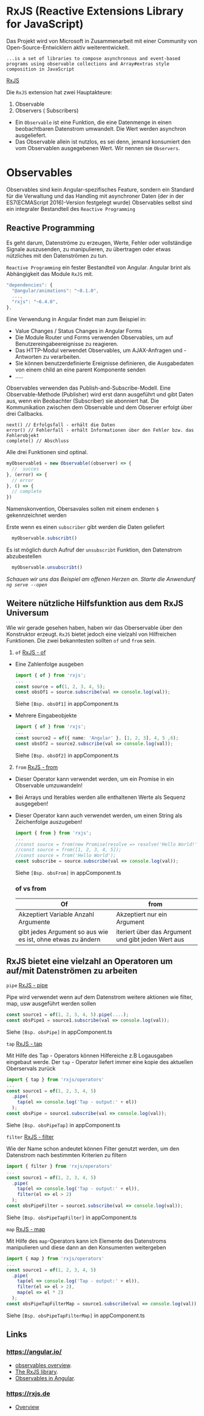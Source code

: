# RxJS (Reactive Extensions Library for JavaScript)
Das Projekt wird von Microsoft in Zusammenarbeit mit einer Community von Open-Source-Entwicklern aktiv weiterentwickelt.

`...is a set of libraries to compose asynchronous and event-based programs using observable collections and Array#extras style composition in JavaScript`

[RxJS](https://github.com/Reactive-Extensions/RxJS)

Die `RxJS` extension hat zwei Hauptakteure:

1. Observable
2. Observers ( Subscribers)

- Ein `Observable` ist eine Funktion, die eine Datenmenge in einen beobachtbaren Datenstrom umwandelt. Die Wert werden asynchron ausgeliefert.
- Das Observable allein ist nutzlos, es sei denn, jemand konsumiert den vom Observablen ausgegebenen Wert. Wir nennen sie `Observers`.


# Observables

Observables sind kein Angular-spezifisches Feature, sondern ein Standard für die Verwaltung und das Handling mit asynchroner Daten (der in der ES7(ECMAScript 2016)-Version festgelegt wurde)
Observables selbst sind ein integraler Bestandteil des `Reactive Programming`

## Reactive Programming
Es geht darum, Datenströme zu erzeugen, Werte, Fehler oder vollständige Signale auszusenden, zu manipulieren, zu übertragen oder etwas nützliches mit den Datenströmen zu tun.

  `Reactive Programming` ein fester Bestandteil von Angular. Angular brint als Abhängigkeit das Module `RxJS` mit.

  ```javascript
  "dependencies": {
    "@angular/animations": "~8.1.0",
    ...,
    "rxjs": "~6.4.0",
  },
  ```
  Eine Verwendung in Angular findet man zum Beispiel in:
  - Value Changes / Status Changes in Angular Forms
  - Die Module Router und Forms verwenden Observables, um auf Benutzereingabeereignisse zu reagieren.
  - Das HTTP-Modul verwendet Observables, um AJAX-Anfragen und -Antworten zu verarbeiten.
  - Sie können benutzerdefinierte Ereignisse definieren, die Ausgabedaten von einem child an eine parent Komponente senden
  - .....

Observables verwenden das Publish-and-Subscribe-Modell.
Eine Observable-Methode (Publisher) wird erst dann ausgeführt und gibt Daten aus, wenn ein Beobachter (Subscriber) sie abonniert hat. Die Kommunikation zwischen dem Observable und dem Observer erfolgt über drei Callbacks.

```
next() // Erfolgsfall - erhält die Daten
error() // Fehlerfall - erhält Informationen über den Fehler bzw. das Fehlerobjekt
complete() // Abschluss 
```
Alle drei Funktionen sind optinal.

```typescript
myObservable$ = new Observable((observer) => {
  //  succes
}, (error) => {
  // error
}, () => {
  // complete
})
```
Namenskonvention, Obersavales sollen mit einem endenen `$` gekennzeichnet werden

Erste wenn es einen `subscriber` gibt werden die Daten geliefert
```typescript
  myObservable.subscribt()
```
Es ist möglich durch Aufruf der `unsubscribt` Funktion, den Datenstrom abzubestellen
```typescript
  myObservable.unsubscribt()
```
*Schauen wir uns das Beispiel am offenen Herzen an. Starte die Anwendunf `ng serve --open`*

## Weitere nützliche Hilfsfunktion aus dem RxJS Universum
Wie wir gerade gesehen haben, haben wir das Oberservable über den Konstruktor erzeugt. `RxJS` bietet jedoch eine vielzahl von Hilfreichen Funktionen.
Die zwei bekanntesten sollten `of` und `from` sein.

1. `of` [RxJS - of](https://rxjs.dev/api/index/function/of)
- Eine Zahlenfolge ausgeben
  ```typescript
  import { of } from 'rxjs';
  ...
  const source = of(1, 2, 3, 4, 5);
  const obsOf1 = source.subscribe(val => console.log(val));
  ```
  Siehe `[Bsp. obsOf1]` in appComponent.ts

- Mehrere Eingabeobjekte 
  ```typescript
  import { of } from 'rxjs';
  ...
  const source2 = of({ name: 'Angular' }, [1, 2, 3], 4, 5 ,6);
  const obsOf2 = source2.subscribe(val => console.log(val));
  ```
  Siehe `[Bsp. obsOf2]` in appComponent.ts
2. `from` [RxJS - from](https://rxjs.dev/api/index/function/from)
- Dieser Operator kann verwendet werden, um ein Promise in ein Observable umzuwandeln!
- Bei Arrays und Iterables werden alle enthaltenen Werte als Sequenz ausgegeben!
- Dieser Operator kann auch verwendet werden, um einen String als Zeichenfolge auszugeben!
  ```typescript
  import { from } from 'rxjs';
  ...
  //const source = from(new Promise(resolve => resolve('Hello World!')));
  //const source = from([1, 2, 3, 4, 5]);
  //const source = from('Hello World');
  const subscribe = source.subscribe(val => console.log(val));
  ```
  Siehe `[Bsp. obsFrom]` in appComponent.ts

  ### of vs from
  | Of      | from |
  | ----------- | ----------- |
  | Akzeptiert Variable Anzahl Argumente      | Akzeptiert nur ein Argument       |
  | gibt jedes Argument so aus wie es ist, ohne etwas zu ändern   | iteriert über das Argument und gibt jeden Wert aus        |

## RxJS bietet eine vielzahl an Operatoren um auf/mit Datenströmen zu arbeiten

`pipe` [RxJS - pipe](https://rxjs.dev/api/index/function/pipe)
  
  Pipe wird verwendet wenn auf dem Datenstrom weitere aktionen wie filter, map, usw ausgeführt werden sollen
  ```typescript
  const source1 = of(1, 2, 3, 4, 5).pipe(....);
  const obsPipe1 = source1.subscribe(val => console.log(val));
  ```
Siehe `[Bsp. obsPipe]` in appComponent.ts

`tap` [RxJS - tap](https://rxjs.dev/api/operators/tap)
  
  Mit Hilfe des Tap - Operators können Hilfereiche z.B Logausgaben eingebaut werde. Der `tap` - Operator liefert immer eine kopie des aktuellen Oberservals zurück
  ```typescript
  import { tap } from 'rxjs/operators'
  ...
  const source1 = of(1, 2, 3, 4, 5)
    .pipe(
      tap(el => console.log('Tap - output:' + el))
    );
  const obsPipe = source1.subscribe(val => console.log(val));
  ```
Siehe `[Bsp. obsPipeTap]` in appComponent.ts

`filter` [RxJS - filter](https://rxjs.dev/api/operators/filter)
  
  Wie der Name schon andeutet können Filter genutzt werden, um den Datenstrom nach bestimmten Kriterien zu filtern
  ```typescript
  import { filter } from 'rxjs/operators'
  ...
  const source1 = of(1, 2, 3, 4, 5)
    .pipe(
      tap(el => console.log('Tap - output:' + el)),
      filter(el => el > 2)
    );
  const obsPipeFilter = source1.subscribe(val => console.log(val));
  ```
Siehe `[Bsp. obsPipeTapFilter]` in appComponent.ts

`map` [RxJS - map](https://rxjs.dev/api/operators/map)
  
  Mit Hilfe des `map`-Operators kann ich Elemente des Datenstroms manipulieren und diese dann an den Konsumenten weitergeben
  ```typescript
  import { map } from 'rxjs/operators'
  ...
  const source1 = of(1, 2, 3, 4, 5)
    .pipe(
      tap(el => console.log('Tap - output:' + el)),
      filter(el => el > 2),
      map(el => el * 2)
    );
  const obsPipeTapFilterMap = source1.subscribe(val => console.log(val));
  ```
Siehe `[Bsp. obsPipeTapFilterMap]` in appComponent.ts

## Links
### https://angular.io/
- [observables overview](https://angular.io/guide/observables).
- [The RxJS library](https://angular.io/guide/rx-library#the-rxjs-library).
- [Observables in Angular](https://angular.io/guide/observables-in-angular).
### https://rxjs.de
- [Overview](https://rxjs.dev/guide/overview)



